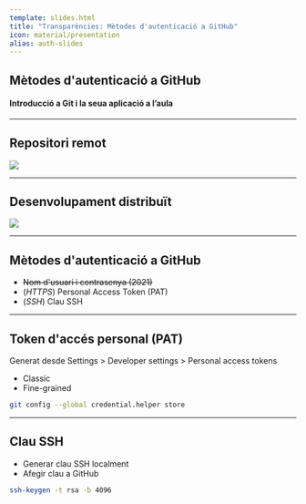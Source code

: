 ```yaml
---
template: slides.html
title: "Transparències: Mètodes d'autenticació a GitHub"
icon: material/presentation
alias: auth-slides
---
```


## Mètodes d'autenticació a GitHub

#### Introducció a Git i la seua aplicació a l’aula

---

## Repositori remot

<img src="../../01_introduccio/img/components.png">

---

## Desenvolupament distribuït

<img src="../img/multiple_local_repo.png">

---

## Mètodes d'autenticació a GitHub

- ~~Nom d'usuari i contrasenya (2021)~~
- (_HTTPS_) Personal Access Token (PAT)
- (_SSH_) Clau SSH

---

## Token d'accés personal (PAT)

Generat desde Settings > Developer settings > Personal access tokens

- Classic
- Fine-grained

```bash
git config --global credential.helper store
```

---

## Clau SSH

- Generar clau SSH localment
- Afegir clau a GitHub

```bash
ssh-keygen -t rsa -b 4096
```
